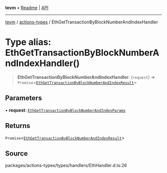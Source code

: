 **tevm** • [Readme](../../README.md) \| [API](../../modules.md)

***

[tevm](../../README.md) / [actions-types](../README.md) / EthGetTransactionByBlockNumberAndIndexHandler

# Type alias: EthGetTransactionByBlockNumberAndIndexHandler()

> **EthGetTransactionByBlockNumberAndIndexHandler**: (`request`) => `Promise`\<[`EthGetTransactionByBlockNumberAndIndexResult`](EthGetTransactionByBlockNumberAndIndexResult.md)\>

## Parameters

• **request**: [`EthGetTransactionByBlockNumberAndIndexParams`](EthGetTransactionByBlockNumberAndIndexParams.md)

## Returns

`Promise`\<[`EthGetTransactionByBlockNumberAndIndexResult`](EthGetTransactionByBlockNumberAndIndexResult.md)\>

## Source

packages/actions-types/types/handlers/EthHandler.d.ts:26
